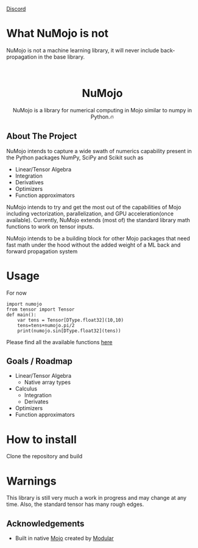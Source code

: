 [Discord](https://discord.gg/NcnSH5n26F)

# What NuMojo is not

NuMojo is not a machine learning library, it will never include back-propagation in the base library.

<br/>
<p align="center">
<!-- If we add a logo in future -->
  <!-- <a href=""> 
    <img src="" alt="Logo" width="200" height="200">
  </a> -->

  <h1 align="center">NuMojo</h1>

  <p align="center">
    NuMojo is a library for numerical computing in Mojo similar to numpy in Python.🔥
  </p>
</p>

## About The Project
NuMojo intends to capture a wide swath of numerics capability present in the Python packages NumPy, SciPy and Scikit such as

* Linear/Tensor Algebra
* Integration
* Derivatives
* Optimizers
* Function approximators

NuMojo intends to try and get the most out of the capabilities of Mojo including vectorization, parallelization, and GPU acceleration(once available). Currently, NuMojo extends (most of) the standard library math functions to work on tensor inputs.

NuMojo intends to be a building block for other Mojo packages that need fast math under the hood without the added weight of a ML back and forward propagation system

# Usage

For now

```mojo
import numojo
from tensor import Tensor
def main():
    var tens = Tensor[DType.float32](10,10)
    tens=tens+numojo.pi/2
    print(numojo.sin[DType.float32](tens))
```

Please find all the available functions [here](features.md)

## Goals / Roadmap

* Linear/Tensor Algebra
    * Native array types
* Calculus
    * Integration
    * Derivates
* Optimizers
* Function approximators

# How to install

Clone the repository and build

# Warnings

This library is still very much a work in progress and may change at any time. Also, the standard tensor has many rough edges.

## Acknowledgements

* Built in native [Mojo](https://github.com/modularml/mojo) created by [Modular](https://github.com/modularml)